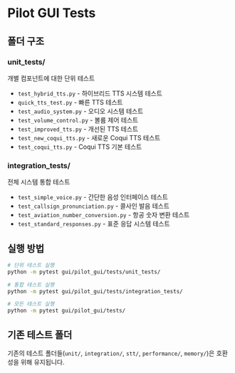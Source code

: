 # Pilot GUI Tests

## 폴더 구조

### unit_tests/
개별 컴포넌트에 대한 단위 테스트

- `test_hybrid_tts.py` - 하이브리드 TTS 시스템 테스트
- `quick_tts_test.py` - 빠른 TTS 테스트
- `test_audio_system.py` - 오디오 시스템 테스트
- `test_volume_control.py` - 볼륨 제어 테스트
- `test_improved_tts.py` - 개선된 TTS 테스트
- `test_new_coqui_tts.py` - 새로운 Coqui TTS 테스트
- `test_coqui_tts.py` - Coqui TTS 기본 테스트

### integration_tests/
전체 시스템 통합 테스트

- `test_simple_voice.py` - 간단한 음성 인터페이스 테스트
- `test_callsign_pronunciation.py` - 콜사인 발음 테스트
- `test_aviation_number_conversion.py` - 항공 숫자 변환 테스트
- `test_standard_responses.py` - 표준 응답 시스템 테스트

## 실행 방법

```bash
# 단위 테스트 실행
python -m pytest gui/pilot_gui/tests/unit_tests/

# 통합 테스트 실행
python -m pytest gui/pilot_gui/tests/integration_tests/

# 모든 테스트 실행
python -m pytest gui/pilot_gui/tests/
```

## 기존 테스트 폴더

기존의 테스트 폴더들(`unit/`, `integration/`, `stt/`, `performance/`, `memory/`)은 호환성을 위해 유지됩니다. 